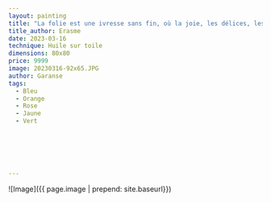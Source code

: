 ```yaml
---
layout: painting
title: "La folie est une ivresse sans fin, où la joie, les délices, les enchantements se renouvellent sans cesse."    
title_author: Erasme   
date: 2023-03-16
technique: Huile sur toile
dimensions: 80x80
price: 9999
image: 20230316-92x65.JPG
author: Garanse
tags:
  - Bleu
  - Orange
  - Rose
  - Jaune
  - Vert
  
  
 
  
  
  
---
```

![Image]({{ page.image | prepend: site.baseurl}})

